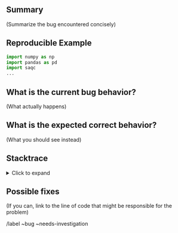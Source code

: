 <!--
SPDX-FileCopyrightText: 2021 Helmholtz-Zentrum für Umweltforschung GmbH - UFZ

SPDX-License-Identifier: GPL-3.0-or-later
-->

## Summary

(Summarize the bug encountered concisely)

## Reproducible Example 

```python
import numpy as np
import pandas as pd
import saqc
...

```

## What is the current bug behavior?

(What actually happens)

## What is the expected correct behavior?

(What you should see instead)

## Stacktrace 

<details><summary>Click to expand</summary>

```
Paste any relevant stacktrace inside the ```
```

</details>

## Possible fixes

(If you can, link to the line of code that might be responsible for the problem)

/label ~bug ~needs-investigation
